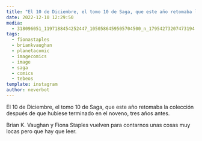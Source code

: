 ```yaml
---
title: "El 10 de Diciembre, el tomo 10 de Saga, que este año retomaba la colección después de que hubiese terminado en el noveno, tres años antes"
date: 2022-12-10 12:29:50
media: 
  - 318096051_1197188454252447_1050586459505704500_n_17954273207473194.jpg
tags: 
  - fionastaples
  - briankvaughan
  - planetacomic
  - imagecomics
  - image
  - saga
  - comics
  - tebeos
template: instagram
author: neverbot
---
```


El 10 de Diciembre, el tomo 10 de Saga, que este año retomaba la colección después de que hubiese terminado en el noveno, tres años antes. 

Brian K. Vaughan y Fiona Staples vuelven para contarnos unas cosas muy locas pero que hay que leer.



